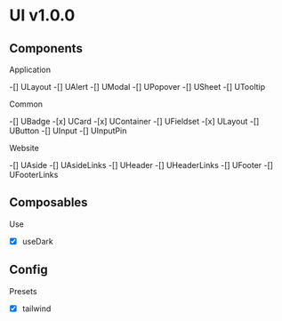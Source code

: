 # UI v1.0.0

## Components

Application

-[] ULayout
-[] UAlert
-[] UModal
-[] UPopover
-[] USheet
-[] UTooltip

Common

-[] UBadge -[x] UCard -[x] UContainer
-[] UFieldset -[x] ULayout
-[] UButton
-[] UInput
-[] UInputPin

Website

-[] UAside
-[] UAsideLinks
-[] UHeader
-[] UHeaderLinks
-[] UFooter
-[] UFooterLinks

## Composables

Use

-[x] useDark

## Config

Presets

-[x] tailwind
